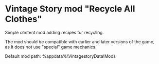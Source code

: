 # Vintage Story mod "Recycle All Clothes"
Simple content mod adding recipes for recycling.<br>

The mod should be compatible with earlier and later versions of the game, as it does not use "special" game mechanics.<br>

Default mod path: %appdata%\VintagestoryData\Mods
